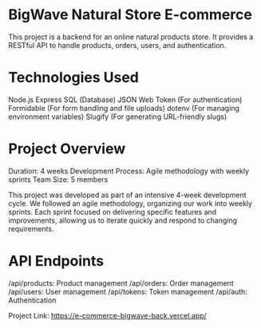 # BigWave Natural Store E-commerce

This project is a backend for an online natural products store. It provides a RESTful API to handle products, orders, users, and authentication.

# Technologies Used

Node.js
Express
SQL (Database)
JSON Web Token (For authentication)
Formidable (For form handling and file uploads)
dotenv (For managing environment variables)
Slugify (For generating URL-friendly slugs)

# Project Overview

Duration: 4 weeks
Development Process: Agile methodology with weekly sprints
Team Size: 5 members

This project was developed as part of an intensive 4-week development cycle. We followed an agile methodology, organizing our work into weekly sprints. Each sprint focused on delivering specific features and improvements, allowing us to iterate quickly and respond to changing requirements.

# API Endpoints

/api/products: Product management
/api/orders: Order management
/api/users: User management
/api/tokens: Token management
/api/auth: Authentication

Project Link: https://e-commerce-bigwave-back.vercel.app/
